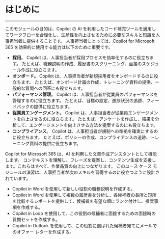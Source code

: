 # はじめに
---
このモジュールの目的は、Copilot の AI を利用したコード補完ツールを適用してワークフローを合理化し、生産性を向上させるために必要なスキルと知識を人事担当者に提供することです。 人事担当者にとっては、Copilot for Microsoft 365 を効果的に使用する能力は以下のために重要です。

 -  **採用**。 Copilot は、人事担当者が採用プロセスを効率化するのに役立ちます。 たとえば、職務説明の作成、履歴書のスクリーニング、面接のスケジュール作成に役立ちます。
 -  **オンボード。** Copilot は、人事担当者が新規採用者をオンボードするのに役立ちます。 たとえば、オンボード計画の作成、トレーニング資料の提供、一般的な質問への回答にも役立ちます。
 -  **パフォーマンス管理**。 Copilot は、人事担当者が従業員のパフォーマンスを管理するのに役立ちます。 たとえば、目標の設定、進捗状況の追跡、フィードバックの提供に役立ちます。
 -  **従業員エンゲージメント**。 Copilot は、人事担当者が従業員エンゲージメントを向上させるのに役立ちます。 たとえば、アンケートを作成し、結果を分析して、エンゲージメントを向上させる方法を提案するのにも役立ちます。
 -  **コンプライアンス**。 Copilot は、人事担当者が規制への準拠を確実にするのに役立ちます。 たとえば、ポリシーの作成、コンプライアンスの追跡、トレーニング資料の提供に役立ちます。

Copilot for Microsoft 365 は、AI を利用した文章作成アシスタントとして機能します。 コンテキストを理解し、フレーズを提案し、コンテンツ生成を支援します。これらはすべて、作業品質の向上につながります。 このユース ケース モジュールの演習は、人事担当者が次のスキルを習得するのに役立つように設計されています。

 -  Copilot in Word を使用して新しい役割の職務説明を作成する。
 -  Copilot in Word を使用して複数の履歴書を分析し、各候補者の長所と短所を比較するレポートを提供して、候補者を有望な順にランク付けし、推奨事項を作成する。
 -  Copilot in Loop を使用して、この役割の候補者に面接するための面接時の質問セットを作成する。
 -  Copilot in Outlook を使用して、この役割に選ばれた候補者宛てにメールでのオファー レターを作成する。
